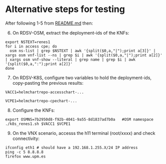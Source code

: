 # Alternative steps for testing

After following 1-5 from [README.md](README.md) then:

6. On RDSV-OSM, extract the deployment-ids of the KNFs:

```
export NSTEXT=renes1
for i in access cpe; do 
  osm ns-list | grep $NSTEXT | awk '{split($0,a,"|");print a[3]}' | xargs osm vnf-list --ns | grep $i | awk '{split($0,a,"|");print a[2]}' | xargs osm vnf-show --literal | grep name | grep $i | awk '{split($0,a,":");print a[2]}'
done
```

7. On RDSV-K8S, configure two variables to hold the deployment-ids, copy-pasting the previous results:

```
VACC1=helmchartrepo-accesschart-...
```

```
VCPE1=helmchartrepo-cpechart-...
```

8. Configure the KNFs:

```
export OSMNS=7b2950d8-f92b-4041-9a55-8d1837ad7b0a   #OSM namespace
./k8s_renes1.sh $VACC1 $VCPE1
```

9. On the VNX scenario, accesss the h11 terminal (root/xxxx) and check connectivity:

```
ifconfig eth1 # should have a 192.168.1.255.X/24 IP address
ping -c 5 8.8.8.8
firefox www.upm.es
```
